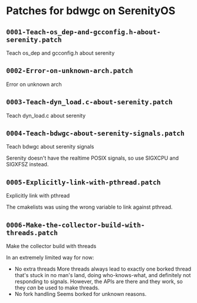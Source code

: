 # Patches for bdwgc on SerenityOS

## `0001-Teach-os_dep-and-gcconfig.h-about-serenity.patch`

Teach os_dep and gcconfig.h about serenity


## `0002-Error-on-unknown-arch.patch`

Error on unknown arch


## `0003-Teach-dyn_load.c-about-serenity.patch`

Teach dyn_load.c about serenity


## `0004-Teach-bdwgc-about-serenity-signals.patch`

Teach bdwgc about serenity signals

Serenity doesn't have the realtime POSIX signals, so use SIGXCPU and
SIGXFSZ instead.

## `0005-Explicitly-link-with-pthread.patch`

Explicitly link with pthread

The cmakelists was using the wrong variable to link against pthread.

## `0006-Make-the-collector-build-with-threads.patch`

Make the collector build with threads

In an extremely limited way for now:
- No extra threads
    More threads always lead to exactly one borked thread that's stuck
    in no man's land, doing who-knows-what, and definitely not
    responding to signals.
    However, the APIs are there and they work, so they *can* be used to
    make threads.
- No fork handling
    Seems borked for unknown reasons.


